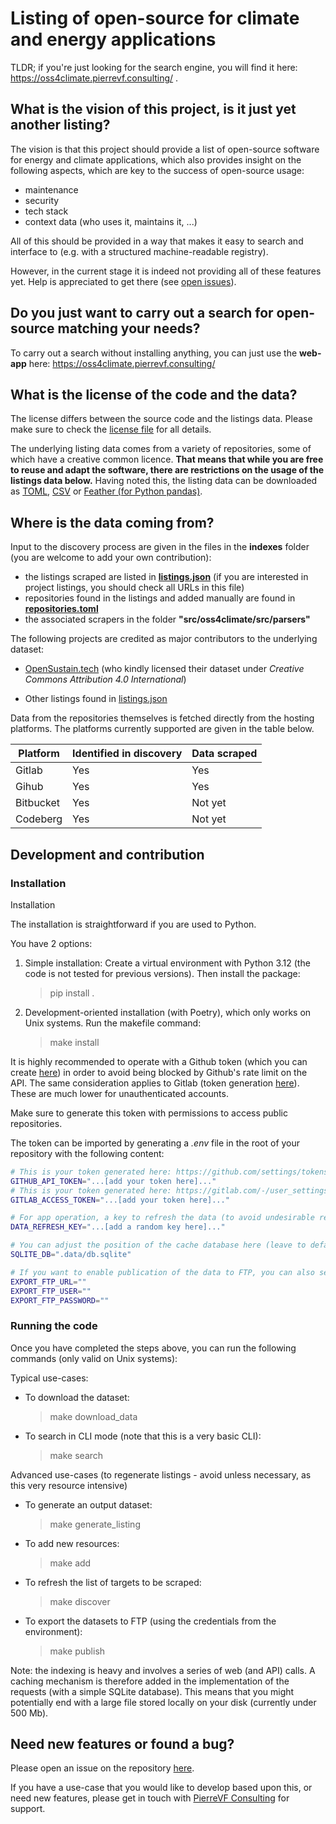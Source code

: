 # Listing of open-source for climate and energy applications

TLDR; if you're just looking for the search engine, you will find it here: https://oss4climate.pierrevf.consulting/ .


## What is the vision of this project, is it just yet another listing?

The vision is that this project should provide a list of open-source software for energy and climate applications, which also provides insight on the following aspects, which are key to the success of open-source usage:

- maintenance
- security
- tech stack
- context data (who uses it, maintains it, ...)


All of this should be provided in a way that makes it easy to search and interface to (e.g. with a structured machine-readable registry).

However, in the current stage it is indeed not providing all of these features yet. Help is appreciated to get there (see [open issues](https://github.com/Pierre-VF/oss4climate/issues)).

## Do you just want to carry out a search for open-source matching your needs?

To carry out a search without installing anything, you can just use the **web-app** here: https://oss4climate.pierrevf.consulting/ 

## What is the license of the code and the data?

The license differs between the source code and the listings data. Please make sure to check the [license file](LICENSE) for all details.

The underlying listing data comes from a variety of repositories, some of which have a creative common licence. **That means that while you are free to reuse and adapt the software, there are restrictions on the usage of the listings data below.** Having noted this, the listing data can be downloaded as [TOML](https://data.pierrevf.consulting/oss4climate/summary.toml), [CSV](https://data.pierrevf.consulting/oss4climate/listing_data.csv) or [Feather (for Python pandas)](https://data.pierrevf.consulting/oss4climate/listing_data.feather).


## Where is the data coming from?

Input to the discovery process are given in the files in the **indexes** folder (you are welcome to add your own contribution):

- the listings scraped are listed in **[listings.json](indexes/listings.json)** (if you are interested in project listings, you should check all URLs in this file)
- repositories found in the listings and added manually are found in **[repositories.toml](indexes/repositories.toml)**  
- the associated scrapers in the folder **"src/oss4climate/src/parsers"**


The following projects are credited as major contributors to the underlying dataset:

- [OpenSustain.tech](https://opensustain.tech/) (who kindly licensed their dataset under *Creative Commons Attribution 4.0 International*)

- Other listings found in [listings.json](indexes/listings.json)


Data from the repositories themselves is fetched directly from the hosting platforms. The platforms currently supported are given in the table below.

| Platform  | Identified in discovery | Data scraped        |
|-----------|-------------------------|---------------------|
| Gitlab    | Yes                     | Yes                 |
| Gihub     | Yes                     | Yes                 |
| Bitbucket | Yes                     | Not yet             |
| Codeberg  | Yes                     | Not yet             |



## Development and contribution

### Installation

Installation

The installation is straightforward if you are used to Python.


You have 2 options:

1. Simple installation:
    Create a virtual environment with Python 3.12 (the code is not tested for previous versions). Then install the package:
    > pip install .

2. Development-oriented installation (with Poetry), which only works on Unix systems. Run the makefile command:
    > make install

It is highly recommended to operate with a Github token (which you can create [here](https://github.com/settings/tokens/new)) 
in order to avoid being blocked by Github's rate limit on the API. The same consideration applies to Gitlab (token generation [here](https://gitlab.com/-/user_settings/personal_access_tokens)). These are much lower for unauthenticated accounts.

Make sure to generate this token with permissions to access public repositories.

The token can be imported by generating a *.env* file in the root of your repository with the following content:

```bash
# This is your token generated here: https://github.com/settings/tokens/new
GITHUB_API_TOKEN="...[add your token here]..."
# This is your token generated here: https://gitlab.com/-/user_settings/personal_access_tokens
GITLAB_ACCESS_TOKEN="...[add your token here]..."

# For app operation, a key to refresh the data (to avoid undesirable refreshing)
DATA_REFRESH_KEY="...[add a random key here]..."

# You can adjust the position of the cache database here (leave to default if you don't need adjustment)
SQLITE_DB=".data/db.sqlite"

# If you want to enable publication of the data to FTP, you can also set these variables
EXPORT_FTP_URL=""
EXPORT_FTP_USER=""
EXPORT_FTP_PASSWORD=""
```

### Running the code

Once you have completed the steps above, you can run the following commands (only valid on Unix systems):

Typical use-cases:

- To download the dataset:
    > make download_data
- To search in CLI mode (note that this is a very basic CLI):
    > make search


Advanced use-cases (to regenerate listings - avoid unless necessary, as this very resource intensive)

- To generate an output dataset:
    > make generate_listing
- To add new resources:
    > make add
- To refresh the list of targets to be scraped:
    > make discover
- To export the datasets to FTP (using the credentials from the environment):
    > make publish

Note: the indexing is heavy and involves a series of web (and API) calls. A caching mechanism is therefore added in the implementation of the requests (with a simple SQLite database). This means that you might potentially end with a large file stored locally on your disk (currently under 500 Mb).

## Need new features or found a bug?

Please open an issue on the repository [here](https://github.com/Pierre-VF/oss4climate/issues).

If you have a use-case that you would like to develop based upon this, or need new features, please get in touch with [PierreVF Consulting](https://www.pierrevf.consulting/) for support.
